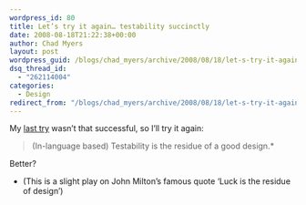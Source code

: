 ```yaml
---
wordpress_id: 80
title: Let’s try it again… testability succinctly
date: 2008-08-18T21:22:38+00:00
author: Chad Myers
layout: post
wordpress_guid: /blogs/chad_myers/archive/2008/08/18/let-s-try-it-again-testability-succinctly.aspx
dsq_thread_id:
  - "262114004"
categories:
  - Design
redirect_from: "/blogs/chad_myers/archive/2008/08/18/let-s-try-it-again-testability-succinctly.aspx/"
---
```

</p> </p> 

My [last try](http://www.lostechies.com/blogs/chad_myers/archive/2008/08/16/design-and-testability.aspx) wasn’t that successful, so I’ll try it again:

> (In-language based) Testability is the residue of a good design.*

Better?

* (This is a slight play on John Milton’s famous quote ‘Luck is the residue of design’)